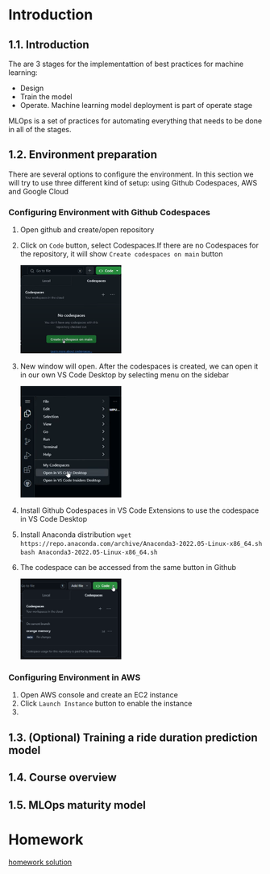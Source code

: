 # Introduction
## 1.1. Introduction

The are 3 stages for the implementattion of best practices for machine learning:
- Design
- Train the model
- Operate. Machine learning model deployment is part of operate stage

MLOps is a set of practices for automating everything that needs to be done in all of the stages.

## 1.2. Environment preparation

There are several options to configure the environment. In this section we will try to use three different kind of setup: using Github Codespaces, AWS and Google Cloud


### Configuring Environment with Github Codespaces

1. Open github and create/open repository
2. Click on `Code` button, select Codespaces.If there are no Codespaces for the repository, it will show `Create codespaces on main` button

    <img src="assets/create-codespace.png" width="200">

3. New window will open. After the codespaces is created, we can open it in our own VS Code Desktop by selecting menu on the sidebar

    <img src="assets/open-vscode-desktop.png" width="200">

4. Install Github Codespaces in VS Code Extensions to use the codespace in VS Code Desktop
5. Install Anaconda distribution
`wget https://repo.anaconda.com/archive/Anaconda3-2022.05-Linux-x86_64.sh`
`bash Anaconda3-2022.05-Linux-x86_64.sh`
6. The codespace can be accessed from the same button in Github

    <img src="assets/codespace.png" width="200">

### Configuring Environment in AWS

1. Open AWS console and create an EC2 instance
2. Click `Launch Instance` button to enable the instance
3. 

## 1.3. (Optional) Training a ride duration prediction model

## 1.4. Course overview

## 1.5. MLOps maturity model
# Homework
[homework solution](homework.ipynb)